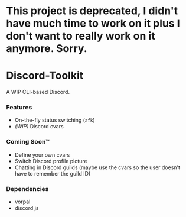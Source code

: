 # This project is deprecated, I didn't have much time to work on it plus I don't want to really work on it anymore. Sorry.

# Discord-Toolkit

A WIP CLI-based Discord.

### Features
* On-the-fly status switching (`afk`)
* _(WIP)_ Discord cvars

### Coming Soon™
* Define your own cvars
* Switch Discord profile picture
* Chatting in Discord guilds (maybe use the cvars so the user doesn't have to remember the guild ID)

### Dependencies
* vorpal
* discord.js
